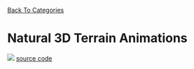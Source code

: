 [Back To Categories](https://github.com/GabrielQSherman/Animations/tree/master#readme)

# Natural 3D Terrain Animations

![](natural-1.gif)
[source code](https://github.com/GabrielQSherman/Animations/tree/master/May2020/3D/landscape07.js)

<p>&nbsp<p><p>&nbsp<p>